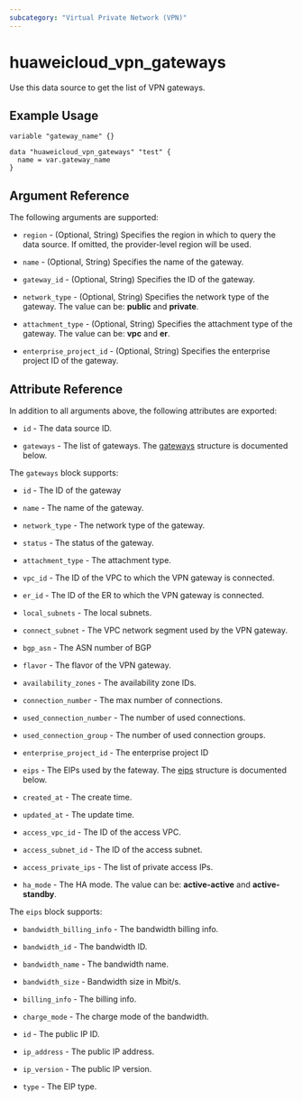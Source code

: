```yaml
---
subcategory: "Virtual Private Network (VPN)"
---
```


# huaweicloud_vpn_gateways

Use this data source to get the list of VPN gateways.

## Example Usage

```hcl
variable "gateway_name" {}

data "huaweicloud_vpn_gateways" "test" {
  name = var.gateway_name
}
```

## Argument Reference

The following arguments are supported:

* `region` - (Optional, String) Specifies the region in which to query the data source.
  If omitted, the provider-level region will be used.

* `name` - (Optional, String) Specifies the name of the gateway.

* `gateway_id` - (Optional, String) Specifies the ID of the gateway.

* `network_type` - (Optional, String) Specifies the network type of the gateway.
  The value can be: **public** and **private**.

* `attachment_type` - (Optional, String) Specifies the attachment type of the gateway.
  The value can be: **vpc** and **er**.

* `enterprise_project_id` - (Optional, String) Specifies the enterprise project ID of the gateway.

## Attribute Reference

In addition to all arguments above, the following attributes are exported:

* `id` - The data source ID.

* `gateways` - The list of gateways.
  The [gateways](#Gateway_Gateways) structure is documented below.

<a name="Gateway_Gateways"></a>
The `gateways` block supports:

* `id` - The ID of the gateway

* `name` - The name of the gateway.

* `network_type` - The network type of the gateway.

* `status` - The status of the gateway.

* `attachment_type` - The attachment type.

* `vpc_id` - The ID of the VPC to which the VPN gateway is connected.

* `er_id` - The ID of the ER to which the VPN gateway is connected.

* `local_subnets` - The local subnets.

* `connect_subnet` - The VPC network segment used by the VPN gateway.

* `bgp_asn` - The ASN number of BGP

* `flavor` - The flavor of the VPN gateway.

* `availability_zones` - The availability zone IDs.

* `connection_number` - The max number of connections.

* `used_connection_number` - The number of used connections.

* `used_connection_group` - The number of used connection groups.

* `enterprise_project_id` - The enterprise project ID

* `eips` - The EIPs used by the fateway.
  The [eips](#Gateway_eips) structure is documented below.

* `created_at` - The create time.

* `updated_at` - The update time.

* `access_vpc_id` - The ID of the access VPC.

* `access_subnet_id` - The ID of the access subnet.

* `access_private_ips` - The list of private access IPs.

* `ha_mode` - The HA mode.
  The value can be: **active-active** and **active-standby**.

<a name="Gateway_eips"></a>
The `eips` block supports:

* `bandwidth_billing_info` - The bandwidth billing info.

* `bandwidth_id` - The bandwidth ID.

* `bandwidth_name` - The bandwidth name.

* `bandwidth_size` - Bandwidth size in Mbit/s.

* `billing_info` - The billing info.

* `charge_mode` - The charge mode of the bandwidth.

* `id` - The public IP ID.

* `ip_address` - The public IP address.

* `ip_version` - The public IP version.

* `type` - The EIP type.
